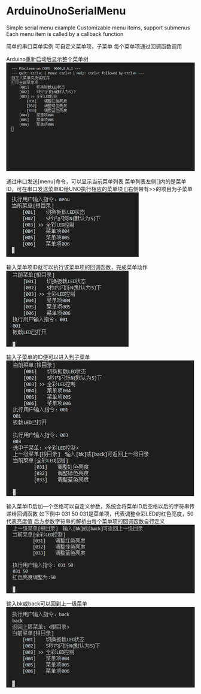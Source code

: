 # ArduinoUnoSerialMenu

Simple serial menu example
Customizable menu items, support submenus
Each menu item is called by a callback function

简单的串口菜单实例
可自定义菜单项，子菜单
每个菜单项通过回调函数调用

Arduino重新启动后显示整个菜单树
![image](https://github.com/jjbboox/ArduinoUnoSerialMenu/blob/master/img/ShowMenuTree.png)

通过串口发送[menu]命令，可以显示当前菜单列表
菜单列表左侧[]内的是菜单ID，可在串口发送菜单ID给UNO执行相应的菜单项
[]右侧带有>>的项目为子菜单
![image](https://github.com/jjbboox/ArduinoUnoSerialMenu/blob/master/img/ShowCurrentMenuList.png)

输入菜单项ID就可以执行该菜单项的回调函数，完成菜单动作
![image](https://github.com/jjbboox/ArduinoUnoSerialMenu/blob/master/img/DoMenuItemAction.png)

输入子菜单的ID便可以进入到子菜单
![image](https://github.com/jjbboox/ArduinoUnoSerialMenu/blob/master/img/EnterSubMenu.png)

输入菜单ID后加一个空格可以自定义参数，系统会将菜单ID后空格以后的字符串传递给回调函数
如下例中 031 50
031是菜单项，代表调整全彩LED的红色亮度，50代表亮度值
后方参数字符串的解析由每个菜单项的回调函数自行定义
![image](https://github.com/jjbboox/ArduinoUnoSerialMenu/blob/master/img/ItemActionParam.png)

输入bk或back可以回到上一级菜单
![image](https://github.com/jjbboox/ArduinoUnoSerialMenu/blob/master/img/BackToParentMenu.png)

